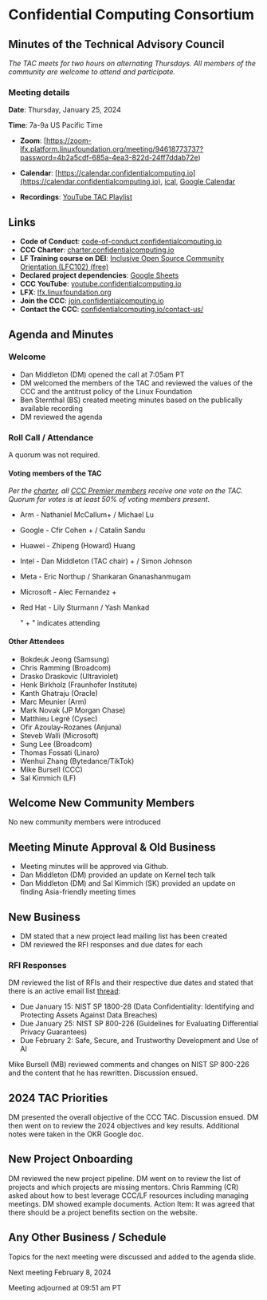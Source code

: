 # Confidential Computing Consortium

## Minutes of the Technical Advisory Council

*The TAC meets for two hours on alternating Thursdays. All members of the community are welcome to attend and participate.*

### Meeting details

**Date**: Thursday, January 25, 2024

**Time**: 7a-9a US Pacific Time

* **Zoom**: [https://zoom-lfx.platform.linuxfoundation.org/meeting/94618773737?password=4b2a5cdf-685a-4ea3-822d-24ff7ddab72e) 

* **Calendar**: [https://calendar.confidentialcomputing.io](https://calendar.confidentialcomputing.io),
[ical](https://calendar.google.com/calendar/ical/c\_c0pcihr7n2n1k3a38i32d9ag10%40group.calendar.google.com/public/basic.ics),
[Google Calendar](https://calendar.google.com/calendar/u/0/r?cid=c\_c0pcihr7n2n1k3a38i32d9ag10@group.calendar.google.com)

* **Recordings**: [YouTube TAC Playlist](https://www.youtube.com/playlist?list=PLmfkUJc39uMjaB_I1dYW72I44kr9QzG_B)

## Links

* **Code of Conduct**: [code-of-conduct.confidentialcomputing.io](https://code-of-conduct.confidentialcomputing.io)
* **CCC Charter**: [charter.confidentialcomputing.io](https://charter.confidentialcomputing.io)
* **LF Training course on DEI**: [Inclusive Open Source Community Orientation (LFC102) (free)](https://training.linuxfoundation.org/training/inclusive-open-source-community-orientation-lfc102/)
* **Declared project dependencies**: [Google Sheets](https://docs.google.com/spreadsheets/d/1UKnbbGWXYLjnPZsox3zmYo59nv3XSXjePfas5E2fER0/edit#gid=0)
* **CCC YouTube**: [youtube.confidentialcomputing.io](https://youtube.confidentialcomputing.io)
* **LFX**: [lfx.linuxfoundation.org](https://lfx.linuxfoundation.org)
* **Join the CCC**: [join.confidentialcomputing.io](https://join.confidentialcomputing.io)
* **Contact the CCC**: [confidentialcomputing.io/contact-us/](https://confidentialcomputing.io/contact-us/)

## Agenda and Minutes

### Welcome

* Dan Middleton (DM) opened the call at 7:05am PT
* DM welcomed the members of the TAC and reviewed the values of the CCC and the antitrust policy of the Linux Foundation
* Ben Sternthal (BS) created meeting minutes based on the publically available recording
* DM reviewed the agenda

### Roll Call / Attendance

A quorum was not required.

#### Voting members of the TAC

*Per the [charter](https://charter.confidentialcomputing.io), all [CCC Premier members](https://confidentialcomputing.io/members/) receive one vote on the TAC. Quorum for votes is at least 50% of voting members present.*

* Arm - Nathaniel McCallum+  / Michael Lu
* Google - Cfir Cohen +  / Catalin Sandu 
* Huawei - Zhipeng (Howard) Huang 
* Intel - Dan Middleton (TAC chair) + / Simon Johnson
* Meta - Eric Northup / Shankaran Gnanashanmugam
* Microsoft - Alec Fernandez +
* Red Hat - Lily Sturmann  / Yash Mankad 

   " + " indicates attending

#### Other Attendees

* Bokdeuk Jeong (Samsung)
* Chris Ramming (Broadcom)
* Drasko Draskovic (Ultraviolet)
* Henk Birkholz (Fraunhofer Institute)
* Kanth Ghatraju (Oracle) 
* Marc Meunier (Arm)
* Mark Novak (JP Morgan Chase)
* Matthieu Legré (Cysec)
* Ofir Azoulay-Rozanes (Anjuna)
* Steveb Walli (Microsoft)
* Sung Lee (Broadcom)
* Thomas Fossati (Linaro)
* Wenhui Zhang (Bytedance/TikTok)
* Mike Bursell (CCC)
* Sal Kimmich (LF)

## Welcome New Community Members

No new community members were introduced

## Meeting Minute Approval & Old Business

* Meeting minutes will be approved via Github.
* Dan Middleton (DM) provided an update on Kernel tech talk
* Dan Middleton (DM) and Sal Kimmich (SK) provided an update on finding Asia-friendly meeting times

## New Business

* DM stated that a new project lead mailing list has been created 
* DM reviewed the RFI responses and due dates for each

### RFI Responses

DM reviewed the list of RFIs and their respective due dates and stated that there is an active email list [thread](https://lists.confidentialcomputing.io/g/tac/message/1254 ):
 
* Due January 15: NIST SP 1800-28 (Data Confidentiality: Identifying and Protecting Assets Against Data Breaches)
* Due January 25: NIST SP 800-226 (Guidelines for Evaluating Differential Privacy Guarantees)
* Due February 2: Safe, Secure, and Trustworthy Development and Use of AI



Mike Bursell (MB) reviewed comments and changes on NIST SP 800-226 and the content that he has rewritten. Discussion ensued. 

## 2024 TAC Priorities

DM presented the overall objective of the CCC TAC. Discussion ensued. DM then went on to review the 2024 objectives and key results. Additional notes were taken in the OKR Google doc.

## New Project Onboarding

DM reviewed the new project pipeline. DM went on to review the list of projects and which projects are missing mentors. Chris Ramming (CR) asked about how to best leverage CCC/LF resources including managing meetings. DM showed example documents. Action Item: It was agreed that there should be a project benefits section on the website. 


## Any Other Business / Schedule

Topics for the next meeting were discussed and added to the agenda slide.

Next meeting February 8, 2024

Meeting adjourned at 09:51 am PT

